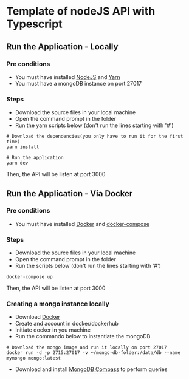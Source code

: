 # Template of nodeJS API with Typescript

## Run the Application - Locally
### Pre conditions
- You must have installed [NodeJS](https://nodejs.org/en/download/) and [Yarn](https://classic.yarnpkg.com/lang/en/docs/install/#windows-stable) 
- You must have a mongoDB instance on port 27017

### Steps
- Download the source files in your local machine
- Open the command prompt in the folder 
- Run the yarn scripts below (don't run the lines starting with '#')
``` 
# Download the dependencies(you only have to run it for the first time)
yarn install

# Run the application
yarn dev
```
Then, the API will be listen at port 3000


## Run the Application - Via Docker
### Pre conditions
- You must have installed [Docker](https://docs.docker.com/desktop/) and [docker-compose](https://docs.docker.com/compose/install/)


### Steps
- Download the source files in your local machine
- Open the command prompt in the folder 
- Run the scripts below (don't run the lines starting with '#')
```
docker-compose up
```

Then, the API will be listen at port 3000

### Creating a mongo instance locally
- Download [Docker](https://www.docker.com/products/docker-desktop/)
- Create and account in docker/dockerhub
- Initiate docker in you machine
- Run the commando below to instantiate the mongoDB
```
# Download the mongo image and run it locally on port 27017
docker run -d -p 2715:27017 -v ~/mongo-db-folder:/data/db --name mymongo mongo:latest
```

- Download and install [MongoDB Compass](https://www.mongodb.com/try/download/compass) to perform queries